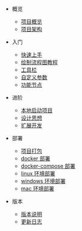- 概览

  - [项目概览](introduce/overview.md)
  - [项目架构](introduce/architecture.md)

- 入门

  - [快速上手](getting-started/quick-start.md)
  - [绘制流程图教程](getting-started/flow-editor.md)
  - [工具栏](getting-started/flow-toolbar.md)
  - [自定义参数](getting-started/custom-params.md)
  - [功能节点](getting-started/flow-node.md)

- 进阶

  - [本地启动项目](advanced/local-start.md)
  - [设计思想](advanced/design-philosophy.md)
  - [扩展开发](advanced/extend-dev.md)

- 部署

  - [项目打包](deploy/packaging.md)
  - [docker 部署](deploy/docker.md)
  - [docker-compose 部署](deploy/docker-compose.md)
  - [linux 环境部署](deploy/linux.md)
  - [windows 环境部署](deploy/windows.md)
  - [mac 环境部署](deploy/mac.md)

- 版本

  - [版本说明](version/version.md)
  - [更新日志](version/changelog.md)
